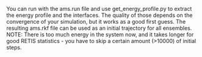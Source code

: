 You can run with the ams.run file and use get_energy_profile.py to extract the energy profile and the interfaces. The quality of those depends on the convergence of your simulation, but it works as a good first guess. 
The resulting ams.rkf file can be used as an initial trajectory for all ensembles. NOTE: There is too much energy in the system now, and it takes longer for good RETIS statistics - you have to skip a certain amount (>10000) of initial steps. 
